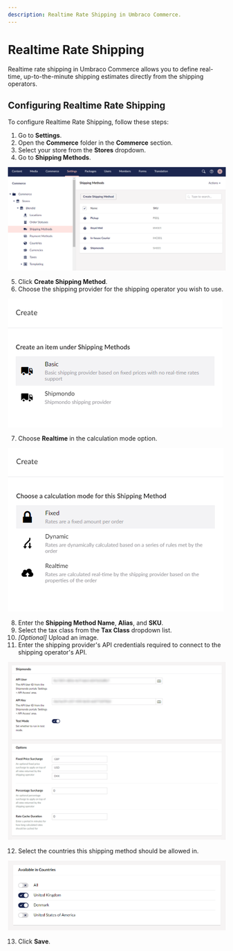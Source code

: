 ```yaml
---
description: Realtime Rate Shipping in Umbraco Commerce.
---
```


# Realtime Rate Shipping

Realtime rate shipping in Umbraco Commerce allows you to define real-time, up-to-the-minute shipping estimates directly from the shipping operators.

## Configuring Realtime Rate Shipping

To configure Realtime Rate Shipping, follow these steps:

1. Go to **Settings**.
2. Open the **Commerce** folder in the **Commerce** section.
3. Select your store from the **Stores** dropdown.
4. Go to **Shipping Methods**.

![Shipping Methods](../../media/shipping_methods.png)

5. Click **Create Shipping Method**.
6. Choose the shipping provider for the shipping operator you wish to use.

![Choose Shipping Provider](../../media/create_shipping_method.png)

7. Choose **Realtime** in the calculation mode option.

![Choose Shipping Calculation Mode](../../media/create_shipping_method2.png)

8. Enter the **Shipping Method Name**, **Alias**, and **SKU**.
9. Select the tax class from the **Tax Class** dropdown list.
10. _[Optional]_ Upload an image.
11. Enter the shipping provider's API credentials required to connect to the shipping operator's API.

![Shipping Method Details](../../media/realtime_shipping_details.png)

12. Select the countries this shipping method should be allowed in.

![Shipping Method Allowed Countries](../../media/shipping_method_allowed_countries.png)

13. Click **Save**.
